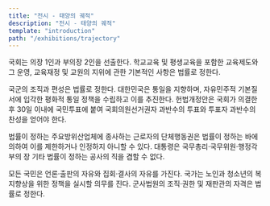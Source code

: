 ```yaml
---
title: "전시 - 태양의 궤적"
description: "전시 - 태양의 궤적"
template: "introduction"
path: "/exhibitions/trajectory"
---
```


국회는 의장 1인과 부의장 2인을 선출한다. 학교교육 및 평생교육을 포함한 교육제도와 그 운영, 교육재정 및 교원의 지위에 관한 기본적인 사항은 법률로 정한다.

국군의 조직과 편성은 법률로 정한다. 대한민국은 통일을 지향하며, 자유민주적 기본질서에 입각한 평화적 통일 정책을 수립하고 이를 추진한다. 헌법개정안은 국회가 의결한 후 30일 이내에 국민투표에 붙여 국회의원선거권자 과반수의 투표와 투표자 과반수의 찬성을 얻어야 한다.

법률이 정하는 주요방위산업체에 종사하는 근로자의 단체행동권은 법률이 정하는 바에 의하여 이를 제한하거나 인정하지 아니할 수 있다. 대통령은 국무총리·국무위원·행정각부의 장 기타 법률이 정하는 공사의 직을 겸할 수 없다.

모든 국민은 언론·출판의 자유와 집회·결사의 자유를 가진다. 국가는 노인과 청소년의 복지향상을 위한 정책을 실시할 의무를 진다. 군사법원의 조직·권한 및 재판관의 자격은 법률로 정한다.